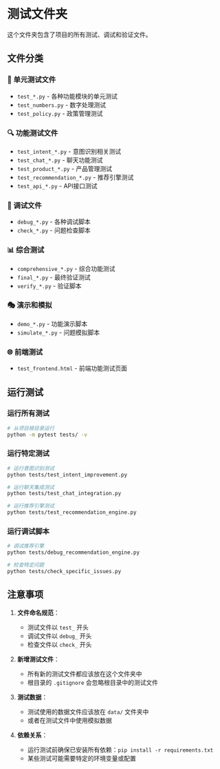 # 测试文件夹

这个文件夹包含了项目的所有测试、调试和验证文件。

## 文件分类

### 🧪 单元测试文件
- `test_*.py` - 各种功能模块的单元测试
- `test_numbers.py` - 数字处理测试
- `test_policy.py` - 政策管理测试

### 🔍 功能测试文件
- `test_intent_*.py` - 意图识别相关测试
- `test_chat_*.py` - 聊天功能测试
- `test_product_*.py` - 产品管理测试
- `test_recommendation_*.py` - 推荐引擎测试
- `test_api_*.py` - API接口测试

### 🐛 调试文件
- `debug_*.py` - 各种调试脚本
- `check_*.py` - 问题检查脚本

### 📊 综合测试
- `comprehensive_*.py` - 综合功能测试
- `final_*.py` - 最终验证测试
- `verify_*.py` - 验证脚本

### 🎭 演示和模拟
- `demo_*.py` - 功能演示脚本
- `simulate_*.py` - 问题模拟脚本

### 🌐 前端测试
- `test_frontend.html` - 前端功能测试页面

## 运行测试

### 运行所有测试
```bash
# 从项目根目录运行
python -m pytest tests/ -v
```

### 运行特定测试
```bash
# 运行意图识别测试
python tests/test_intent_improvement.py

# 运行聊天集成测试
python tests/test_chat_integration.py

# 运行推荐引擎测试
python tests/test_recommendation_engine.py
```

### 运行调试脚本
```bash
# 调试推荐引擎
python tests/debug_recommendation_engine.py

# 检查特定问题
python tests/check_specific_issues.py
```

## 注意事项

1. **文件命名规范**：
   - 测试文件以 `test_` 开头
   - 调试文件以 `debug_` 开头
   - 检查文件以 `check_` 开头

2. **新增测试文件**：
   - 所有新的测试文件都应该放在这个文件夹中
   - 根目录的 `.gitignore` 会忽略根目录中的测试文件

3. **测试数据**：
   - 测试使用的数据文件应该放在 `data/` 文件夹中
   - 或者在测试文件中使用模拟数据

4. **依赖关系**：
   - 运行测试前确保已安装所有依赖：`pip install -r requirements.txt`
   - 某些测试可能需要特定的环境变量或配置
